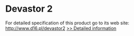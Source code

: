 # Devastor 2
For detailed specification of this product go to its web site: http://www.d16.pl/devastor2
[>> Detailed information](https://secure.shareit.com/shareit/product.html?productid=300696275&affiliateid=200057808)